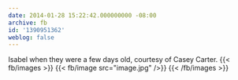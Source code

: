 ```yaml
---
date: 2014-01-28 15:22:42.000000000 -08:00
archive: fb
id: '1390951362'
weblog: false
---
```


Isabel when they were a few days old, courtesy of Casey Carter.
{{< fb/images >}}
{{< fb/image src="image.jpg" />}}
{{< /fb/images >}}
